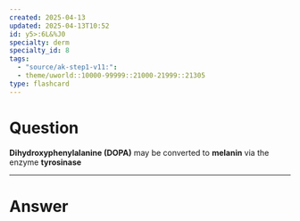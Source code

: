 ```yaml
---
created: 2025-04-13
updated: 2025-04-13T10:52
id: y5>:6L&%J0
specialty: derm
specialty_id: 8
tags:
  - "source/ak-step1-v11:": 
  - theme/uworld::10000-99999::21000-21999::21305
type: flashcard
---
```


# Question
**Dihydroxyphenylalanine (DOPA)** may be converted to **melanin** via the enzyme **tyrosinase**

---

# Answer
